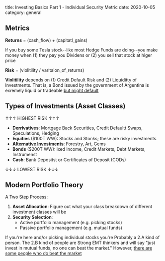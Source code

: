 title: Investing Basics Part 1 - Individual Security Metric
date: 2020-10-05
category: general

## Metrics

**Returns** = (cash_flow) + (capitatl_gains)

If you buy some Tesla stock--like most Hedge Funds are doing--you make money when (1) they pay you Dividens or (2) you sell that stock at higer price

**Risk** = (violitility / varitaion_of_returns)

**Violitility** depends on (1) Credit Default Risk and (2) Liquiditty of Investments. That is, a Bond issued by the government of Argentina is exremely liquid or tradeable <a href="http://www.worldgovernmentbonds.com/country/argentina/">but might default</a>

## Types of Investments (Asset Classes)

&#8593;&#8593;&#8593; HIGHEST RISK &#8593;&#8593;&#8593; 

- **Derrivatives**: Mortgage Back Securities, Credit Defaultt Swaps, Speculations, Hedging
- **Equities** ($100T WW): Stocks and Stonks; these are risky investments.
- **[Alternative Investments](ttps://www.calpers.ca.gov/page/investments/asset-classes)**: Forestry, Art, Gems
- **Bonds** ($200T WW): ixed Income, Credit Markets, Debt Markets, Instrumenst
- **Cash**: Bank Depositst or Certificates of Deposit (CODs)

&#8595;&#8595;&#8595; LOWEST RISK &#8595;&#8595;&#8595;

## Modern Portfolio Theory

A Two Step Process:

1. **Asset Allocation**: Figure out what your class breakdown of different investment classes will be 
2. **Security Selection**: 
	- Active portfolio management (e.g. picking stocks)
	- Passive portfolio management (e.g. mutual funds)

If you're here and/or picking individual stocks you're Probably a 2.A kind of person. The 2.B kind of people are Strong EMT thinkers and will say "just invest in mutual funds, no one can beat the market." However, [there are some people who do beat the market](https://www.ted.com/talks/jim_simons_the_mathematician_who_cracked_wall_street?language=en)

